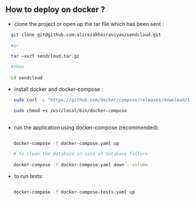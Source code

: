 
## How to deploy on docker ?

- clone the project or open up the tar file which has been sent :

```bash
  git clone git@github.com:alirezakhosraviyan/sendcloud.git
  
  #or

  tar –xvzf sendcloud.tar.gz

  #then 
  
  cd sendcloud
```
- install docker and docker-compose :
```bash
   sudo curl -L "https://github.com/docker/compose/releases/download/1.29.2/docker-compose-$(uname -s)-$(uname -m)" -o /usr/local/bin/docker-compose

   sudo chmod +x /usr/local/bin/docker-compose
 
```

- run the application using docker-compose (recommended):

```bash

   docker-compose -f docker-compose.yaml up

   # to clean the database in case of database failure
   
   docker-compose -f docker-compose.yaml down --volume

```
- to run tests: 

```bash

   docker-compose -f docker-compose-tests.yaml up

```
